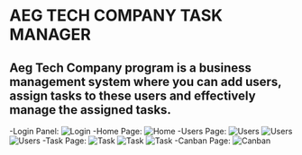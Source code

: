 # AEG TECH COMPANY TASK MANAGER
## Aeg Tech Company program is a business management system where you can add users, assign tasks to these users and effectively manage the assigned tasks.
-Login Panel:
![Login](https://github.com/EmirGecgin/taskmanagerimg/blob/main/Ekran%20G%C3%B6r%C3%BCnt%C3%BCs%C3%BC%20(218).png?raw=true)
-Home Page:
![Home](https://github.com/EmirGecgin/taskmanagerimg/blob/main/Ekran%20G%C3%B6r%C3%BCnt%C3%BCs%C3%BC%20(219).png?raw=true)
-Users Page:
![Users](https://github.com/EmirGecgin/taskmanagerimg/blob/main/Ekran%20G%C3%B6r%C3%BCnt%C3%BCs%C3%BC%20(220).png?raw=true)
![Users](https://github.com/EmirGecgin/taskmanagerimg/blob/main/Ekran%20G%C3%B6r%C3%BCnt%C3%BCs%C3%BC%20(221).png?raw=true)
![Users](https://github.com/EmirGecgin/taskmanagerimg/blob/main/Ekran%20G%C3%B6r%C3%BCnt%C3%BCs%C3%BC%20(239).png?raw=true)
-Task Page:
![Task](https://github.com/EmirGecgin/taskmanagerimg/blob/main/Ekran%20G%C3%B6r%C3%BCnt%C3%BCs%C3%BC%20(223).png?raw=true)
![Task](https://github.com/EmirGecgin/taskmanagerimg/blob/main/Ekran%20G%C3%B6r%C3%BCnt%C3%BCs%C3%BC%20(224).png?raw=true)
![Task](https://github.com/EmirGecgin/taskmanagerimg/blob/main/Ekran%20G%C3%B6r%C3%BCnt%C3%BCs%C3%BC%20(225).png?raw=true)
-Canban Page:
![Canban](https://github.com/EmirGecgin/taskmanagerimg/blob/main/Ekran%20G%C3%B6r%C3%BCnt%C3%BCs%C3%BC%20(226).png?raw=true)

